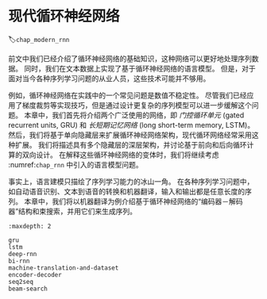 # 现代循环神经网络
:label:`chap_modern_rnn`

前文中我们已经介绍了循环神经网络的基础知识，这种网络可以更好地处理序列数据。
同时，我们在文本数据上实现了基于循环神经网络的语言模型。
但是，对于面对当今各种序列学习问题的从业人员，这些技术可能并不够用。

例如，循环神经网络在实践中的一个常见问题是数值不稳定性。
尽管我们已经应用了梯度裁剪等实现技巧，但是通过设计更复杂的序列模型可以进一步缓解这个问题。
本章中，我们首先将介绍两个广泛使用的网络，即 *门控循环单元* (gated recurrent units, GRU) 和 *长短期记忆网络* (long short-term memory, LSTM)。
然后，我们将基于单向隐藏层来扩展循环神经网络架构，现代循环网络经常采用这种扩展。
我们将描述具有多个隐藏层的深层架构，并讨论基于前向和后向循环计算的双向设计。
在解释这些循环神经网络的变体时，我们将继续考虑 :numref:`chap_rnn` 中引入的语言模型问题。

事实上，语言建模只描绘了序列学习能力的冰山一角。
在各种序列学习问题中，如自动语音识别、文本到语音的转换和机器翻译，输入和输出都是任意长度的序列。
本章中，我们将以机器翻译为例介绍基于循环神经网络的“编码器－解码器”结构和束搜索，并用它们来生成序列。

```toc
:maxdepth: 2

gru
lstm
deep-rnn
bi-rnn
machine-translation-and-dataset
encoder-decoder
seq2seq
beam-search
```
